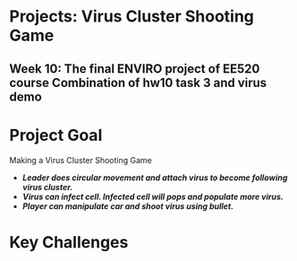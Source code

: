 Projects: Virus Cluster Shooting Game
===

Week 10: The final ENVIRO project of EE520 course
Combination of hw10 task 3 and virus demo
---

Project Goal
===
Making a Virus Cluster Shooting Game
- ***Leader does circular movement and attach virus to become following virus cluster.***
- ***Virus can infect cell. Infected cell will pops and populate more virus.***
- ***Player can manipulate car and shoot virus using bullet.***

Key Challenges
===

